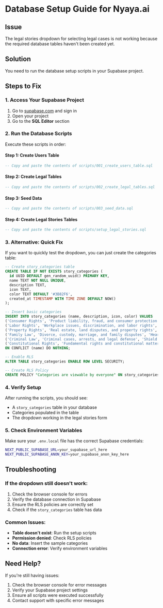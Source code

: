 # Database Setup Guide for Nyaya.ai

## Issue
The legal stories dropdown for selecting legal cases is not working because the required database tables haven't been created yet.

## Solution
You need to run the database setup scripts in your Supabase project.

## Steps to Fix

### 1. Access Your Supabase Project
1. Go to [supabase.com](https://supabase.com) and sign in
2. Open your project
3. Go to the **SQL Editor** section

### 2. Run the Database Scripts
Execute these scripts in order:

#### Step 1: Create Users Table
```sql
-- Copy and paste the contents of scripts/001_create_users_table.sql
```

#### Step 2: Create Legal Tables
```sql
-- Copy and paste the contents of scripts/002_create_legal_tables.sql
```

#### Step 3: Seed Data
```sql
-- Copy and paste the contents of scripts/003_seed_data.sql
```

#### Step 4: Create Legal Stories Tables
```sql
-- Copy and paste the contents of scripts/setup_legal_stories.sql
```

### 3. Alternative: Quick Fix
If you want to quickly test the dropdown, you can just create the categories table:

```sql
-- Create story_categories table
CREATE TABLE IF NOT EXISTS story_categories (
  id UUID DEFAULT gen_random_uuid() PRIMARY KEY,
  name TEXT NOT NULL UNIQUE,
  description TEXT,
  icon TEXT,
  color TEXT DEFAULT '#3B82F6',
  created_at TIMESTAMP WITH TIME ZONE DEFAULT NOW()
);

-- Insert basic categories
INSERT INTO story_categories (name, description, icon, color) VALUES
('Consumer Rights', 'Product liability, fraud, and consumer protection', 'ShoppingCart', '#F59E0B'),
('Labor Rights', 'Workplace issues, discrimination, and labor rights', 'Users', '#7C3AED'),
('Property Rights', 'Real estate, land disputes, and property rights', 'Home', '#059669'),
('Family Law', 'Divorce, custody, marriage, and family disputes', 'Heart', '#EF4444'),
('Criminal Law', 'Criminal cases, arrests, and legal defense', 'Shield', '#DC2626'),
('Constitutional Rights', 'Fundamental rights and constitutional matters', 'Scale', '#EC4899')
ON CONFLICT (name) DO NOTHING;

-- Enable RLS
ALTER TABLE story_categories ENABLE ROW LEVEL SECURITY;

-- Create RLS Policy
CREATE POLICY "Categories are viewable by everyone" ON story_categories FOR SELECT USING (true);
```

### 4. Verify Setup
After running the scripts, you should see:
- A `story_categories` table in your database
- Categories populated in the table
- The dropdown working in the legal stories form

### 5. Check Environment Variables
Make sure your `.env.local` file has the correct Supabase credentials:

```bash
NEXT_PUBLIC_SUPABASE_URL=your_supabase_url_here
NEXT_PUBLIC_SUPABASE_ANON_KEY=your_supabase_anon_key_here
```

## Troubleshooting

### If the dropdown still doesn't work:
1. Check the browser console for errors
2. Verify the database connection in Supabase
3. Ensure the RLS policies are correctly set
4. Check if the `story_categories` table has data

### Common Issues:
- **Table doesn't exist**: Run the setup scripts
- **Permission denied**: Check RLS policies
- **No data**: Insert the sample categories
- **Connection error**: Verify environment variables

## Need Help?
If you're still having issues:
1. Check the browser console for error messages
2. Verify your Supabase project settings
3. Ensure all scripts were executed successfully
4. Contact support with specific error messages

